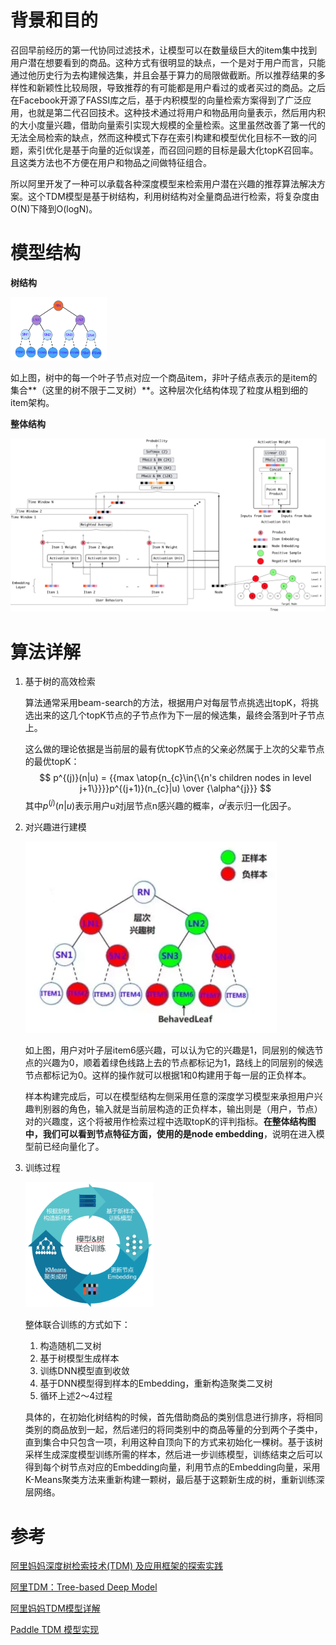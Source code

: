 # 背景和目的

​	召回早前经历的第一代协同过滤技术，让模型可以在数量级巨大的item集中找到用户潜在想要看到的商品。这种方式有很明显的缺点，一个是对于用户而言，只能通过他历史行为去构建候选集，并且会基于算力的局限做截断。所以推荐结果的多样性和新颖性比较局限，导致推荐的有可能都是用户看过的或者买过的商品。之后在Facebook开源了FASSI库之后，基于内积模型的向量检索方案得到了广泛应用，也就是第二代召回技术。这种技术通过将用户和物品用向量表示，然后用内积的大小度量兴趣，借助向量索引实现大规模的全量检索。这里虽然改善了第一代的无法全局检索的缺点，然而这种模式下存在索引构建和模型优化目标不一致的问题，索引优化是基于向量的近似误差，而召回问题的目标是最大化topK召回率。且这类方法也不方便在用户和物品之间做特征组合。

​	所以阿里开发了一种可以承载各种深度模型来检索用户潜在兴趣的推荐算法解决方案。这个TDM模型是基于树结构，利用树结构对全量商品进行检索，将复杂度由O(N)下降到O(logN)。



# 模型结构

**树结构**

<img src="./img/image-20220420213149324.png" alt="image-20220420213149324" style="zoom: 15%;" />

如上图，树中的每一个叶子节点对应一个商品item，非叶子结点表示的是item的集合**（这里的树不限于二叉树）**。这种层次化结构体现了粒度从粗到细的item架构。



**整体结构**

![image-20220420200433442](./img/image-20220420200433442.png)

# 算法详解

1. 基于树的高效检索

   ​	算法通常采用beam-search的方法，根据用户对每层节点挑选出topK，将挑选出来的这几个topK节点的子节点作为下一层的候选集，最终会落到叶子节点上。

   ​	这么做的理论依据是当前层的最有优topK节点的父亲必然属于上次的父辈节点的最优topK：
   $$
   p^{(j)}(n|u) = {{max \atop{n_{c}\in{\{n's children nodes in level j+1\}}}}p^{(j+1)}(n_{c}|u) \over {\alpha^{j}}}
   $$
   其中$p^{(j)}(n|u)$表示用户u对j层节点n感兴趣的概率，$\alpha^{j}$表示归一化因子。

2. 对兴趣进行建模

   <img src="./img/image-20220420214040264.png" alt="image-20220420214040264" style="zoom:50%;" />

   ​	如上图，用户对叶子层item6感兴趣，可以认为它的兴趣是1，同层别的候选节点的兴趣为0，顺着着绿色线路上去的节点都标记为1，路线上的同层别的候选节点都标记为0。这样的操作就可以根据1和0构建用于每一层的正负样本。

   ​	样本构建完成后，可以在模型结构左侧采用任意的深度学习模型来承担用户兴趣判别器的角色，输入就是当前层构造的正负样本，输出则是（用户，节点）对的兴趣度，这个将被用作检索过程中选取topK的评判指标。**在整体结构图中，我们可以看到节点特征方面，使用的是node embedding**，说明在进入模型前已经向量化了。

3. 训练过程

   <img src="./img/image-20220420220831318.png" alt="image-20220420220831318" style="zoom:20%;" />

   整体联合训练的方式如下：

   1. 构造随机二叉树
   2. 基于树模型生成样本
   3. 训练DNN模型直到收敛
   4. 基于DNN模型得到样本的Embedding，重新构造聚类二叉树
   5. 循环上述2～4过程

   ​	具体的，在初始化树结构的时候，首先借助商品的类别信息进行排序，将相同类别的商品放到一起，然后递归的将同类别中的商品等量的分到两个子类中，直到集合中只包含一项，利用这种自顶向下的方式来初始化一棵树。基于该树采样生成深度模型训练所需的样本，然后进一步训练模型，训练结束之后可以得到每个树节点对应的Embedding向量，利用节点的Embedding向量，采用K-Means聚类方法来重新构建一颗树，最后基于这颗新生成的树，重新训练深层网络。





# 参考

[阿里妈妈深度树检索技术(TDM) 及应用框架的探索实践](https://mp.weixin.qq.com/s/sw16_sUsyYuzpqqy39RsdQ)

[阿里TDM：Tree-based Deep Model](https://zhuanlan.zhihu.com/p/78941783)

[阿里妈妈TDM模型详解](https://zhuanlan.zhihu.com/p/93201318)

[Paddle TDM 模型实现](https://github.com/PaddlePaddle/PaddleRec/blob/master/models/treebased/README.md)









